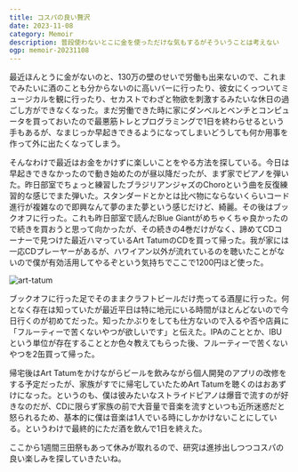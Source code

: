 ```yaml
---
title: コスパの良い贅沢
date: 2023-11-08
category: Memoir
description: 普段使わないとこに金を使っただけな気もするがそういうことは考えない
ogp: memoir-20231108
---
```

最近ほんとうに金がないのと、130万の壁のせいで労働も出来ないので、これまでみたいに酒のことも分からないのに高いバーに行ったり、彼女にくっついてミュージカルを観に行ったり、セカストでわざと物欲を刺激するみたいな休日の過ごし方ができなくなった。まだ労働できた時に家にダンベルとベンチとコンピュータを買っておいたので最悪筋トレとプログラミングで1日を終わらせるという手もあるが、なまじっか早起きできるようになってしまいどうしても何か用事を作って外に出たくなってしまう。

そんなわけで最近はお金をかけずに楽しいことをやる方法を探している。今日は早起きできなかったので動き始めたのが昼以降だったが、まず家でピアノを弾いた。昨日部室でちょっと練習したブラジリアンジャズのChoroという曲を反復練習的な感じでまた弾いた。スタンダードとかとは比べ物にならないくらいコード進行が複雑なので即興なんて夢のまた夢という感じだけど、綺麗。その後はブックオフに行った。これも昨日部室で読んだBlue Giantがめちゃくちゃ良かったので続きを買おうと思って向かったが、その続きの4巻だけがなく、諦めてCDコーナーで見つけた最近ハマっているArt TatumのCDを買って帰った。我が家には一応CDプレーヤーがあるが、ハワイアン以外が流れているのを聴いたことがないので僕が有効活用してやるぞという気持ちでここで1200円ほど使った。

![art-tatum](/media/art-tatum.jpeg)

ブックオフに行った足でそのままクラフトビールだけ売ってる酒屋に行った。何となく存在は知っていたが最近平日は特に地元にいる時間がほとんどないので今日行くのが初めてだった。知ったかぶりをしても仕方ないので入るや否や店員に「フルーティーで苦くないやつが欲しいです」と伝えた。IPAのこととか、IBUという単位が存在することとか色々教えてもらった後、フルーティーで苦くないやつを2缶買って帰った。

帰宅後はArt Tatumをかけながらビールを飲みながら個人開発のアプリの改修をする予定だったが、家族がすでに帰宅していたためArt Tatumを聴くのはおあずけになった。というのも、僕は彼みたいなストライドピアノは爆音で流すのが好きなのだが、CDに限らず家族の前で大音量で音楽を流すといつも近所迷惑だと怒られるため、基本的に僕は音楽は1人でいる時にしかかけないことにしている。というわけで最終的にただ酒を飲んで1日を終えた。

ここから1週間三田祭もあって休みが取れるので、研究は進捗出しつつコスパの良い楽しみを探していきたいね。

